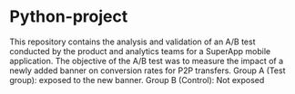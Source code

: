 # Python-project
This repository contains the analysis and validation of an A/B test conducted by the product and analytics teams for a SuperApp mobile application. The objective of the A/B test was to measure the impact of a newly added banner on conversion rates for P2P transfers. Group A (Test group): exposed to the new banner.  Group B (Control): Not exposed 
